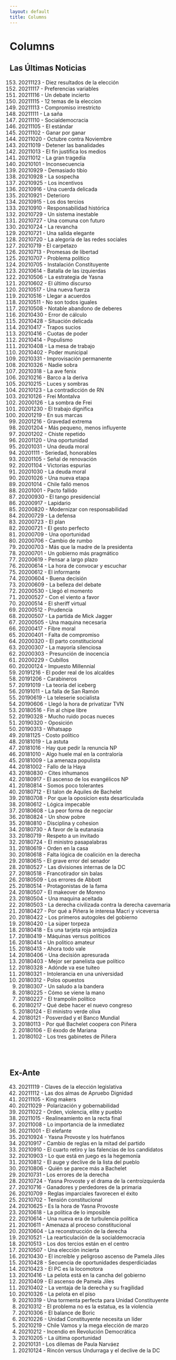 ```yaml
---
layout: default
title: Columns
---
```


<html>
<body>


<h1>Columns</h1>

<h2>Las Últimas Noticias</h2>

<ol reversed>

<li> 20211123 - Diez resultados de la elección
<li> 20211117 - Preferencias variables
<li> 20211116 - Un debate incierto
<li> 20211115 - 12 temas de la eleccion
<li> 20211113 - Compromiso irrestricto
<li> 20211111 - La saña
<li> 20211110 - Socialdemocracia
<li> 20211105 - El estándar
<li> 20211102 - Ganar por ganar
<li> 20211020 - Octubre contra Noviembre
<li> 20211019 - Detener las banalidades
<li> 20211013 - El fin justifica los medios
<li> 20211012 - La gran tragedia
<li> 20210101 - Inconsecuencia
<li> 20210929 - Demasiado tibio
<li> 20210928 - La sospecha
<li> 20210925 - Los incentivos
<li> 20210916 - Una cuerda delicada
<li> 20210921 - Deterioro
<li> 20210915 - Los dos tercios
<li> 20210910 - Responsabilidad histórica
<li> 20210729 - Un sistema inestable
<li> 20210727 - Una comuna con futuro
<li> 20210724 - La revancha
<li> 20210721 - Una salida elegante
<li> 20210720 - La alegoría de las redes sociales
<li> 20210719 - El carpetazo
<li> 20210713 - Promesas de libertad
<li> 20210707 - Problema político
<li> 20210705 - Instalación Constituyente
<li> 20210614 - Batalla de las izquierdas
<li> 20210506 - La estrategia de Yasna
<li> 20210602 - El último discurso
<li> 20210517 - Una nueva fuerza
<li> 20210516 - Llegar a acuerdos
<li> 20210511 - No son todos iguales
<li> 20210508 - Notable abandono de deberes
<li> 20210430 - Error de cálculo
<li> 20210428 - Situación delicada
<li> 20210417 - Trapos sucios
<li> 20210416 - Cuotas de poder
<li> 20210414 - Populismo
<li> 20210408 - La mesa de trabajo
<li> 20210402 - Poder municipal
<li> 20210331 - Improvisación permanente
<li> 20210326 - Nadie sobra
<li> 20210318 - La ave fenix
<li> 20210216 - Barco a la deriva
<li> 20210215 - Luces y sombras
<li> 20210123 - La contradicción de RN
<li> 20210126 - Frei Montalva
<li> 20200126 - La sombra de Frei
<li> 20201230 - El trabajo dignifica
<li> 20201219 - En sus marcas
<li> 20201216 - Gravedad extrema
<li> 20201204 - Más pequeno, menos influyente
<li> 20201202 - Chiste repetido
<li> 20201120 - Una oportunidad
<li> 20201031 - Una deuda moral
<li> 20201111 - Seriedad, honorables
<li> 20201105 - Señal de renovación
<li> 20201104 - Victorias espurias
<li> 20201030 - La deuda moral
<li> 20201026 - Una nueva etapa
<li> 20201014 - Chile falló menos
<li> 20201001 - Pacto fallido
<li> 20200930 - El tango presidencial
<li> 20200917 - Lapidario
<li> 20200820 - Modernizar con responsabilidad
<li> 20200729 - La defensa
<li> 20200723 - El plan
<li> 20200721 - El gesto perfecto
<li> 20200709 - Una oportunidad
<li> 20200706 - Cambio de rumbo
<li> 20200703 - Más que la madre de la presidenta
<li> 20200701 - Un gobierno más pragmático
<li> 20200619 - Pensar a largo plazo
<li> 20200614 - La hora de convocar y escuchar
<li> 20200612 - El informante
<li> 20200604 - Buena decisión
<li> 20200609 - La belleza del debate
<li> 20200530 - Llegó el momento
<li> 20200527 - Con el viento a favor
<li> 20200514 - El sheriff virtual
<li> 20200512 - Prudencia
<li> 20200507 - La partida de Mick Jagger
<li> 20200505 - Una maquina necesaria
<li> 20200417 - Fibre moral
<li> 20200401 - Falta de compromiso
<li> 20200320 - El parto constitucional
<li> 20200307 - La mayoría silenciosa
<li> 20200303 - Presunción de inocencia
<li> 20200229 - Cubillos
<li> 20200124 - Impuesto Millennial
<li> 20191216 - El poder real de los alcaldes
<li> 20191206 - Carabineros
<li> 20191019 - La teoría del iceberg
<li> 20191011 - La falla de San Ramón
<li> 20190619 - La teleserie socialista
<li> 20190606 - Llegó la hora de privatizar TVN
<li> 20180516 - Fin al chipe libre
<li> 20190328 - Mucho ruido pocas nueces
<li> 20190320 - Oposición
<li> 20190313 - Whatsapp
<li> 20181125 - Costo político
<li> 20181019 - La astuta
<li> 20181016 - Hay que pedir la renuncia NP
<li> 20181010 - Algo huele mal en la contraloría
<li> 20181009 - La amenaza populista
<li> 20181002 - Fallo de la Haya
<li> 20180830 - Cites inhumanos
<li> 20180917 - El ascenso de los evangélicos NP
<li> 20180814 - Somos poco tolerantes
<li> 20180712 - El talon de Aquiles de Bachelet
<li> 20180708 - Por que la oposicion esta desarticulada
<li> 20180612 - Lógica impecable
<li> 20180608 - La peor forma de negociar
<li> 20180824 - Un show pobre
<li> 20180810 - Disciplina y cohesion
<li> 20180730 - A favor de la eutanasia
<li> 20180719 - Respeto a un invitado
<li> 20180724 - El ministro pasapalabras
<li> 20180619 - Orden en la casa
<li> 20180618 - Falta lógica de coalición en la derecha
<li> 20180615 - El grave error del senador
<li> 20180527 - Las divisiones internas de la DC
<li> 20180518 - Francotirador sin balas
<li> 20180509 - Los errores de Abbott
<li> 20180514 - Protagonistas de la fama
<li> 20180507 - El makeover de Moreno
<li> 20180504 - Una maquina aceitada
<li> 20180503 - La derecha civilizada contra la derecha cavernaria
<li> 20180427 - Por qué a Piñera le interesa Macri y viceversa
<li> 20180422 - Los primeros autogoles del gobierno
<li> 20180420 - La súper torpeza
<li> 20180418 - Es una tarjeta roja antojadiza
<li> 20180419 - Máquinas versus políticos
<li> 20180414 - Un politico amateur
<li> 20180413 - Ahora todo vale
<li> 20180406 - Una decisión apresurada
<li> 20180403 - Mejor ser panelista que político
<li> 20180328 - Adónde va ese tuiteo
<li> 20180321 - Intolerancia en una universidad
<li> 20180312 - Polos opuestos
<li> 20180307 - Un saludo a la bandera
<li> 20180225 - Cómo se viene la mano
<li> 20180227 - El trampolín político
<li> 20180217 - Qué debe hacer el nuevo congreso
<li> 20180124 - El ministro verde oliva
<li> 20180121 - Posverdad y el Banco Mundial
<li> 20180113 - Por qué Bachelet coopera con Piñera
<li> 20180106 - El éxodo de Mariana
<li> 20180102 - Los tres gabinetes de Piñera

</ol>


<br/><br/>

<h2>Ex-Ante</h2>

<ol reversed>

<li> 20211119 - Claves de la elección legislativa
<li> 20211112 - Las dos almas de Apruebo Dignidad
<li> 20211105 - King makers
<li> 20211029 - Polarización y gobernabilidad
<li> 20211022 - Orden, violencia, elite y pueblo
<li> 20211015 - Realineamiento en la recta final
<li> 20211008 - Lo importancia de la inmediatez
<li> 20211001 - El elefante
<li> 20210924 - Yasna Provoste y los huérfanos
<li> 20210917 - Cambio de reglas en la mitad del partido
<li> 20210910 - El cuarto retiro y las falencias de los candidatos
<li> 20210903 - Lo que está en juego es la hegemonía
<li> 20210812 - El auge y declive de la lista del pueblo
<li> 20210806 - Quién se parece más a Bachelet
<li> 20210731 - Los errores de la derecha
<li> 20210724 - Yasna Provoste y el drama de la centroizquierda
<li> 20210716 - Ganadores y perdedores de la primaria
<li> 20210709 - Reglas imparciales favorecen el éxito
<li> 20210702 - Tensión constitucional
<li> 20210625 - Es la hora de Yasna Provoste
<li> 20210618 - La política de lo imposible
<li> 20210614 - Una nueva era de turbulencia política
<li> 20210611 - Amenaza al proceso constitucional
<li> 20210604 - La reconstrucción de la derecha
<li> 20210521 - La rearticulación de la socialdemocracia
<li> 20210513 - Los dos tercios están en el centro
<li> 20210507 - Una elección incierta
<li> 20210430 - El increíble y peligroso ascenso de Pamela Jiles
<li> 20210428 - Secuencia de oportunidades desperdiciadas
<li> 20210423 - El PC es la locomotora
<li> 20210416 - La pelota está en la cancha del gobierno
<li> 20210409 - El ascenso de Pamela Jiles
<li> 20210402 - La ventaja de la derecha y su fragilidad
<li> 20210326 - La pelota en el piso
<li> 20210319 - Una tormenta perfecta para Unidad Constituyente
<li> 20210312 - El problema no es la estatua, es la violencia
<li> 20210306 - El balance de Boric
<li> 20210226 - Unidad Constituyente necesita un líder
<li> 20210219 - Chile Vamos y la mega elección de marzo
<li> 20210212 - Incendio en Revolución Democrática
<li> 20210205 - La última oportunidad
<li> 20210131 - Los dilemas de Paula Narváez
<li> 20210124 - Rincón versus Undurraga y el declive de la DC

</ol>


</body>
</html>
